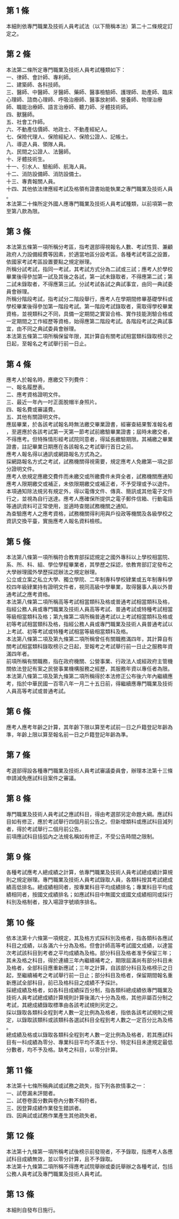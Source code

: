 第 1 條
-------
本細則依專門職業及技術人員考試法（以下簡稱本法）第二十二條規定訂  
定之。

第 2 條
-------
本法第二條所定專門職業及技術人員考試種類如下：   
一、律師、會計師、專利師。  
二、建築師、各科技師。   
三、醫師、中醫師、牙醫師、藥師、醫事檢驗師、護理師、助產師、臨床  
    心理師、諮商心理師、呼吸治療師、醫事放射師、營養師、物理治療  
    師、職能治療師、語言治療師、聽力師、牙體技術師。  
四、獸醫師。  
五、社會工作師。  
六、不動產估價師、地政士、不動產經紀人。  
七、保險代理人、保險經紀人、保險公證人、記帳士。  
八、導遊人員、領隊人員。  
九、民間之公證人、法醫師。  
十、牙體技術生。  
十一、引水人、驗船師、航海人員。  
十二、消防設備師、消防設備士。  
十三、專責報關人員。  
十四、其他依法律應經考試及格領有證書始能執業之專門職業及技術人員  
      。  
本法第二十條所定外國人應專門職業及技術人員考試種類，以前項第一款  
至第八款為限。

第 3 條
-------
本法第五條第一項所稱分考區，指考選部得視報名人數、考試性質、兼顧  
政府人力設備經費等因素，於適當地區分設考區。各種考試考區之設置，  
依國家考試考區設置要點之規定辦理。  
所稱分試考試，指同一考試，其考試方式分為二試或三試；應考人於學校  
畢業後得參加第一試及其後之各試，第一試未錄取者，不得應第二試；第  
二試未錄取者，不得應第三試。分試考試各試之典試事宜，由同一典試委  
員會辦理。  
所稱分階段考試，指考試分二階段舉行，應考人在學期間修畢基礎學科或  
學校畢業後得參加第一階段考試。第一階段考試錄取者，需取得學校畢業  
資格，並視類科之不同，具備一定期間之實習合格、實作技能測驗合格或  
一定期間之工作經歷等資格，始得應第二階段考試。各階段考試之典試事  
宜，由不同之典試委員會辦理。  
本法第五條第二項所稱保留年限，其計算自有關考試相當類科錄取榜示之  
日起，至報名之考試舉行前一日止。

第 4 條
-------
應考人於報名時，應繳交下列費件：  
一、報名履歷表。  
二、應考資格證明文件。  
三、最近一年內一吋正面脫帽半身照片。  
四、報名費或審議費。  
五、其他有關證明文件。  
應屆畢業，於各該考試報名時無法繳交畢業證書，經審查結果暫准報名者  
，至遲應於各該考試第一天第一節考試前繳驗畢業證書；屆時未繳交者，  
不得應考。但特殊情形經考試院同意者，得延長繳驗期限。其補繳之畢業  
證書，註記畢業日期應在各該報名之考試舉行首日之前。  
應考人報名得以通訊或網路報名方式為之。  
採網路報名方式之考試，試務機關得視需要，規定應考人免繳第一項之部  
分證明文件。  
應考人依規定應繳交費件而未繳交或所繳費件未齊全者，試務機關應通知  
應考人限期繳交或補正，未依限期繳交或補正者，不予受理或予以退件。  
本項通知除法規另有規定外，得以電傳文件、傳真、簡訊或其他電子文件  
行之，並視為自行送達。應考人應確保所提供之電子郵件信箱、行動電話  
等通訊資料可正常使用，並適時查閱試務機關之通知。  
為查驗應考人之應考資格，試務機關得利用與戶役政等機關及各級學校之  
資訊交換平臺，實施應考人報名資料檢核。

第 5 條
-------
本法第八條第一項所稱符合教育部採認規定之國外專科以上學校相當院、  
系、所、科、組、學位學程畢業者，其學歷之採認，依教育部訂定發布之  
大學辦理國外學歷採認辦法之規定辦理。  
公立或立案之私立大學、獨立學院、二年制專科學校肄業或五年制專科學  
校四年級肄業持有證明文件者，視同高級中學畢業，取得醫事人員以外普  
通考試之應考資格。  
本法第八條第二項所稱高等考試相當類科及格或普通考試相當類科及格，  
指經公務人員或專門職業及技術人員高等考試、普通考試或特種考試相當  
等級相當類科及格；第九條第二項所稱普通考試以上考試相當類科及格或  
初等考試相當類科及格，指經公務人員或專門職業及技術人員普通考試以  
上考試、初等考試或特種考試相當等級相當類科及格。  
本法第八條第二項及第九條第二項所稱曾任有關職務滿四年，其計算自有  
關考試相當類科錄取榜示之日起，至報考之考試舉行前一日止之服務年資  
滿四年者。  
前項所稱有關職務，指在政府機關、公營事業、行政法人或經政府主管機  
關依法登記有案之民營事業機構服務之經歷，其服務年資以專任者為限。  
本法第八條第二項及第九條第二項所稱得於本法修正公布後六年內繼續應  
考，指於中華民國一百零八年一月二十五日前，得繼續應專門職業及技術  
人員高等考試或普通考試。

第 6 條
-------
應考人應考年齡之計算，其年齡下限以算至考試前一日之戶籍登記年齡為  
準，年齡上限以算至報名前一日之戶籍登記年齡為準。

第 7 條
-------
考選部得設各種專門職業及技術人員考試審議委員會，辦理本法第十三條  
申請減免應試科目案件之審議。

第 8 條
-------
專門職業及技術人員考試之應試科目，得由考選部另定命題大綱。應試科  
目如有修正，應於考試舉行四個月前公告之。但新增類科或應試科目減列  
者，得於考試舉行二個月前公告。  
前項應試科目括弧內之法規名稱如有修正，不受公告時間之限制。

第 9 條
-------
各種考試應考人總成績之計算，依專門職業及技術人員考試總成績計算規  
則之規定辦理。專門職業及技術人員考試錄取人員，各類科按其考試總成  
績高低排名。總成績相同者，按專業科目平均成績排名；專業科目平均成  
績相同者，按國文成績排名；如應試科目中無國文或國文成績相同或採行  
科別及格制者，按入場證字號順序排名。

第 10 條
--------
依本法第十六條第一項規定，其及格方式採科別及格者，指各類科各應試  
科目之成績，以各滿六十分為及格。但會計師高等考試國文成績，以達當  
次考試該科目到考者之平均成績為及格。部分科目及格者准予保留三年；  
其未及格之科目，得於連續三年內繼續補考之，期限屆滿尚有部分科目未  
及格者，全部科目應重新應試；三年之計算，自該部分科目及格榜示之日  
起，至繼續補考之考試舉行前一日止；部分科目及格者，保留期間報名重  
新應試全部科目，前已及格科目之成績不予採計。  
採總成績及格者，如各科目成績採百分制，指各類科總成績依專門職業及  
技術人員考試總成績計算規則計算後滿六十分為及格，其他非屬百分制之  
考試，其總成績錄取標準由各該考試規則另定之。  
採以錄取各類科全程到考人數一定比例為及格者，指依各該考試規則之規  
定，以錄取該類科或該類科各選試科目全程到考人數之一定百分比為及格  
。  
總成績及格或以錄取各類科全程到考人數一定比例為及格者，若其應試科  
目有一科成績為零分、專業科目平均不滿五十分、特定科目未達規定最低  
分數者，均不予及格。缺考之科目，以零分計算。

第 11 條
--------
本法第十七條所稱典試或試務之疏失，指下列各款情事之一：  
一、試卷漏未評閱者。  
二、試卷卷面分數與卷內分數不相符者。  
三、因登算成績作業發生錯誤者。  
四、因典試或試務作業產生其他疏失者。

第 12 條
--------
本法第十九條第一項所稱考試後榜示前發現者，不予錄取，指應考人各應  
試科目成績無效，並以零分計算，且不予錄取。  
本法第十九條第二項所稱不得應考試院舉辦或委託舉辦之各種考試，包括  
公務人員考試及專門職業及技術人員考試。

第 13 條
--------
本細則自發布日施行。

